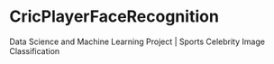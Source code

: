 # CricPlayerFaceRecognition
Data Science and Machine Learning Project | Sports Celebrity Image Classification
